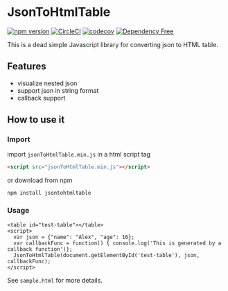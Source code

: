 # JsonToHtmlTable  
[![npm version](https://badge.fury.io/js/jsontohtmltable.svg)](https://badge.fury.io/js/jsontohtmltable) 
[![CircleCI](https://circleci.com/gh/c-cho/JsonToHtmlTable/tree/master.svg?style=shield)](https://circleci.com/gh/c-cho/JsonToHtmlTable/tree/master) 
[![codecov](https://codecov.io/gh/c-cho/JsonToHtmlTable/branch/master/graph/badge.svg)](https://codecov.io/gh/c-cho/JsonToHtmlTable) 
[![Dependency Free](https://david-dm.org/c-cho/JsonToHtmlTable.svg)](https://david-dm.org/c-cho/JsonToHtmlTable) 

This is a dead simple Javascript library for converting json to HTML table.

## Features
- visualize nested json
- support json in string format
- callback support

## How to use it  
### Import  
import ``jsonToHtmlTable.min.js`` in a html script tag  

```html
<script src="jsonToHtmlTable.min.js"></script>
```

or download from npm  

```
npm install jsontohtmltable
```

### Usage  
```
<table id="test-table"></table>
<script>
  var json = {"name": "Alex", "age": 16};
  var callbackFunc = function() { console.log('This is generated by a callback function')};
  JsonToHtmlTable(document.getElementById('test-table'), json, callbackFunc);
</script>
```

See ``sample.html`` for more details.
